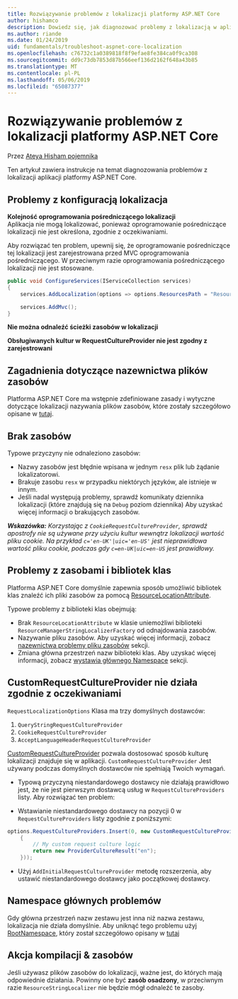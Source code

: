 ```yaml
---
title: Rozwiązywanie problemów z lokalizacji platformy ASP.NET Core
author: hishamco
description: Dowiedz się, jak diagnozować problemy z lokalizacją w aplikacji platformy ASP.NET Core.
ms.author: riande
ms.date: 01/24/2019
uid: fundamentals/troubleshoot-aspnet-core-localization
ms.openlocfilehash: c76732c1a0389818f8f9efae8fe384ca0f9ca308
ms.sourcegitcommit: dd9c73db7853d87b566eef136d2162f648a43b85
ms.translationtype: MT
ms.contentlocale: pl-PL
ms.lasthandoff: 05/06/2019
ms.locfileid: "65087377"
---
```

# <a name="troubleshoot-aspnet-core-localization"></a>Rozwiązywanie problemów z lokalizacji platformy ASP.NET Core

Przez [Ateya Hisham pojemnika](https://github.com/hishamco)

Ten artykuł zawiera instrukcje na temat diagnozowania problemów z lokalizacji aplikacji platformy ASP.NET Core.

## <a name="localization-configuration-issues"></a>Problemy z konfiguracją lokalizacja

**Kolejność oprogramowania pośredniczącego lokalizacji**  
Aplikacja nie mogą lokalizować, ponieważ oprogramowanie pośredniczące lokalizacji nie jest określona, zgodnie z oczekiwaniami.

Aby rozwiązać ten problem, upewnij się, że oprogramowanie pośredniczące tej lokalizacji jest zarejestrowana przed MVC oprogramowania pośredniczącego. W przeciwnym razie oprogramowania pośredniczącego lokalizacji nie jest stosowane.

```csharp
public void ConfigureServices(IServiceCollection services)
{
    services.AddLocalization(options => options.ResourcesPath = "Resources");

    services.AddMvc();
}
```

**Nie można odnaleźć ścieżki zasobów w lokalizacji**

**Obsługiwanych kultur w RequestCultureProvider nie jest zgodny z zarejestrowani**  

## <a name="resource-file-naming-issues"></a>Zagadnienia dotyczące nazewnictwa plików zasobów

Platforma ASP.NET Core ma wstępnie zdefiniowane zasady i wytyczne dotyczące lokalizacji nazywania plików zasobów, które zostały szczegółowo opisane w [tutaj](xref:fundamentals/localization?view=aspnetcore-2.2#resource-file-naming).

## <a name="missing-resources"></a>Brak zasobów

Typowe przyczyny nie odnaleziono zasobów:

- Nazwy zasobów jest błędnie wpisana w jednym `resx` plik lub żądanie lokalizatorowi.
- Brakuje zasobu `resx` w przypadku niektórych języków, ale istnieje w innym.
- Jeśli nadal występują problemy, sprawdź komunikaty dziennika lokalizacji (które znajdują się na `Debug` poziom dziennika) Aby uzyskać więcej informacji o brakujących zasobów.

_**Wskazówka:** Korzystając z `CookieRequestCultureProvider`, sprawdź apostrofy nie są używane przy użyciu kultur wewnątrz lokalizacji wartość pliku cookie. Na przykład `c='en-UK'|uic='en-US'` jest nieprawidłowa wartość pliku cookie, podczas gdy `c=en-UK|uic=en-US` jest prawidłowy._

## <a name="resources--class-libraries-issues"></a>Problemy z zasobami i bibliotek klas

Platforma ASP.NET Core domyślnie zapewnia sposób umożliwić bibliotek klas znaleźć ich pliki zasobów za pomocą [ResourceLocationAttribute](/dotnet/api/microsoft.extensions.localization.resourcelocationattribute?view=aspnetcore-2.1).

Typowe problemy z biblioteki klas obejmują:
- Brak `ResourceLocationAttribute` w klasie uniemożliwi biblioteki `ResourceManagerStringLocalizerFactory` od odnajdowania zasobów.
- Nazywanie pliku zasobów. Aby uzyskać więcej informacji, zobacz [nazewnictwa problemy pliku zasobów](#resource-file-naming-issues) sekcji.
- Zmiana główna przestrzeń nazw biblioteki klas. Aby uzyskać więcej informacji, zobacz [wystawia głównego Namespace](#root-namespace-issues) sekcji.

## <a name="customrequestcultureprovider-doesnt-work-as-expected"></a>CustomRequestCultureProvider nie działa zgodnie z oczekiwaniami

`RequestLocalizationOptions` Klasa ma trzy domyślnych dostawców:

1. `QueryStringRequestCultureProvider`
2. `CookieRequestCultureProvider`
3. `AcceptLanguageHeaderRequestCultureProvider`

[CustomRequestCultureProvider](/dotnet/api/microsoft.aspnetcore.localization.customrequestcultureprovider?view=aspnetcore-2.1) pozwala dostosować sposób kulturę lokalizacji znajduje się w aplikacji. `CustomRequestCultureProvider` Jest używany podczas domyślnych dostawców nie spełniają Twoich wymagań.

- Typową przyczyną niestandardowego dostawcy nie działają prawidłowo jest, że nie jest pierwszym dostawcą usług w `RequestCultureProviders` listy. Aby rozwiązać ten problem:

- Wstawianie niestandardowego dostawcy na pozycji 0 w `RequestCultureProviders` listy zgodnie z poniższymi:

```csharp
options.RequestCultureProviders.Insert(0, new CustomRequestCultureProvider(async context =>
    {
        // My custom request culture logic
        return new ProviderCultureResult("en");
    }));
```

- Użyj `AddInitialRequestCultureProvider` metodę rozszerzenia, aby ustawić niestandardowego dostawcy jako początkowej dostawcy.

## <a name="root-namespace-issues"></a>Namespace głównych problemów

Gdy główna przestrzeń nazw zestawu jest inna niż nazwa zestawu, lokalizacja nie działa domyślnie. Aby uniknąć tego problemu użyj [RootNamespace](/dotnet/api/microsoft.extensions.localization.rootnamespaceattribute?view=aspnetcore-2.1), który został szczegółowo opisany w [tutaj](xref:fundamentals/localization?view=aspnetcore-2.2#resource-file-naming)

## <a name="resources--build-action"></a>Akcja kompilacji & zasobów

Jeśli używasz plików zasobów do lokalizacji, ważne jest, do których mają odpowiednie działania. Powinny one być **zasób osadzony**, w przeciwnym razie `ResourceStringLocalizer` nie będzie mógł odnaleźć te zasoby.
